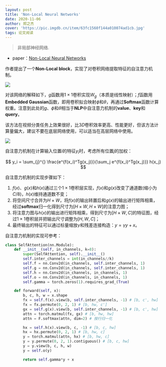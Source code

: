 ```yaml
---
layout: post
title: 'Non-Local Neural Networks'
date: 2020-11-06
author: 郑之杰
cover: 'https://pic.imgdb.cn/item/63fc1560f144a010074ad1cb.jpg'
tags: 论文阅读
---
```


> 非局部神经网络.

- paper：[Non-Local Neural Networks](https://arxiv.org/abs/1711.07971)


作者提出了一个**Non-Local block**，实现了对卷积网络提取特征的自注意力机制。

![](https://pic.imgdb.cn/item/63fc1688f144a010074cf050.jpg)

对该网络的解释如下，$g$函数用$1 \times 1$卷积实现$W_g$（本质是线性映射）；$f$函数用**Embedded Gaussian**函数，即用卷积拟合映射$\phi$和$\theta$，再通过**Softmax**函数计算权重。注意到此处的$g$、$\phi$和$\theta$相当于**NLP**中自注意力机制的**value**、**key**和**query**。

该方法在视频分类任务上效果很好，比$3D$卷积效率更高、性能更好，但该方法计算量偏大，建议不要在底层网络使用，可以适当在高层网络中使用。

![](https://pic.imgdb.cn/item/639fc871b1fccdcd36d4c781.jpg)

自注意力机制在计算输入位置$i$的特征$y_i$时，考虑所有位置$j$的加权：

$$ y_i =  \sum_{j}^{} \frac{e^{f(x_i)^Tg(x_j)}}{\sum_j e^{f(x_i)^Tg(x_j)}} h(x_j) $$



自注意力机制的实现步骤如下：
1. $f(x)$、$g(x)$和$h(x)$通过三个$1\times 1$卷积层实现，$f(x)$和$g(x)$改变了通道数(缩小为$C/8$)，$h(x)$维持通道数不变；
2. 将空间尺寸合并为$H\times W$，将$f(x)$的输出转置后和$g(x)$的输出进行矩阵相乘，经过**softmax**归一化得到尺寸为$[H\times W,H\times W]$的注意力图；
3. 将注意力图与$h(x)$的输出进行矩阵相乘，得到尺寸为$[H\times W,C]$的特征图，经过$1\times 1$卷积层并把输出尺寸调整为$[H,W,C]$；
4. 最终输出的特征可以通过标量缩放$\gamma$和残差连接构造：$y = γy + x$。


自注意力机制的实现可参考：

```python
class SelfAttention(nn.Module):
    def __init__(self, in_channels, k=8):
        super(SelfAttention, self).__init__()
        self.inter_channels = int(in_channels//k)
        self.f = nn.Conv2d(in_channels, self.inter_channels, 1)
        self.g = nn.Conv2d(in_channels, self.inter_channels, 1)
        self.h = nn.Conv2d(in_channels, in_channels, 1)
        self.o = nn.Conv2d(in_channels, in_channels, 1)
        self.gamma = torch.zeros(1).requires_grad_(True)

    def forward(self, x):
        b, c, h, w = x.shape
        fx = self.f(x).view(b, self.inter_channels, -1) # [b, c', hw]
        fx = fx.permute(0, 2, 1) # [b, hw, c']
        gx = self.g(x).view(b, self.inter_channels, -1) # [b, c', hw]
        attn = torch.matmul(fx, gx) # [b, hw, hw]
        attn = F.softmax(attn, dim=2) # 按行归一化

        hx = self.h(x).view(b, c, -1) # [b, c, hw]
        hx = hx.permute(0, 2, 1) # [b, hw, c]
        y = torch.matmul(attn, hx) # [b, hw, c]
        y = y.permute(0, 2, 1).contiguous() # [b, c, hw]
        y = y.view(b, c, h, w)
        y = self.o(y)

        return self.gamma*y + x
```
